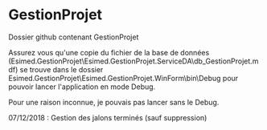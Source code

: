 # GestionProjet
Dossier github contenant GestionProjet

Assurez vous qu'une copie du fichier de la base de données (Esimed.GestionProjet\Esimed.GestionProjet.ServiceDA\db_GestionProjet.mdf) se trouve dans le dossier Esimed.GestionProjet\Esimed.GestionProjet.WinForm\bin\Debug pour pouvoir lancer l'application en mode Debug.

Pour une raison inconnue, je pouvais pas lancer sans le Debug.

07/12/2018 : Gestion des jalons terminés (sauf suppression)
